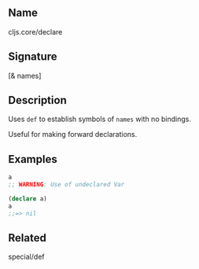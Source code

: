## Name
cljs.core/declare

## Signature
[& names]

## Description

Uses `def` to establish symbols of `names` with no bindings.

Useful for making forward declarations.

## Examples

```clj
a
;; WARNING: Use of undeclared Var

(declare a)
a
;;=> nil
```

## Related
special/def
